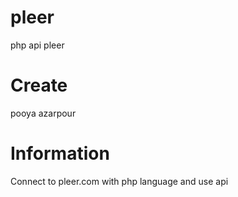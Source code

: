 # pleer
php api pleer

# Create
pooya azarpour

# Information
Connect to pleer.com with php language and use api

